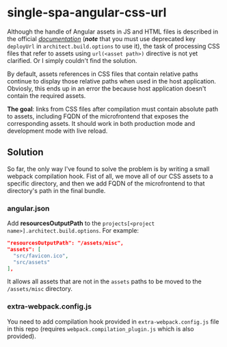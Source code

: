 # single-spa-angular-css-url

Although the handle of Angular assets in JS and HTML files is described in the
official
*[documentation](https://single-spa.js.org/docs/ecosystem-angular.html#angular-assets)*
(***note*** that you must use deprecated key `deployUrl` in
`architect.build.options` to use it),
the task of processing CSS files that refer to assets using `url(<asset path>)`
directive is not yet clarified. Or I simply couldn't find the solution.

By default, assets references in CSS files that contain relative paths continue
to display those relative paths when used in the host application. Obviosly,
this ends up in an error the because host application doesn't contain the
required assets.

**The goal**: links from CSS files after compilation must contain absolute
path to assets, including FQDN of the microfrontend that exposes the
corresponding assets. It should work in both production mode and development
mode with live reload.

## Solution

So far, the only way I've found to solve the problem is by writing a small
webpack compilation hook. Fist of all, we move all of our CSS assets to a
specific directory, and then we add FQDN of the microfrontend to that
directory's path in the final bundle.

### angular.json

Add **resourcesOutputPath** to the
`projects[<project name>].architect.build.options`. For example:
```json
"resourcesOutputPath": "/assets/misc",
"assets": [
  "src/favicon.ico",
  "src/assets"
],
```
It allows all assets that are not in the `assets` paths to be moved to the
`/assets/misc` directory.

### extra-webpack.config.js

You need to add compilation hook provided in `extra-webpack.config.js` file
in this repo (requires `webpack.compilation_plugin.js` which is also provided).
